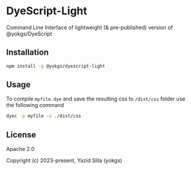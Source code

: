 # DyeScript-Light
Command Line Interface of lightweight (&amp; pre-published) version of @yokgs/DyeScript 

## Installation

```bash
npm install -g @yokgs/dyescript-light
```

## Usage

To compile `myfile.dye` and save the resulting css to `/dist/css` folder use the following command

```bash
dyec -p myfile -o ./dist/css
```

## License

Apache 2.0

Copyright (c) 2023-present, Yazid Slila (yokgs)
